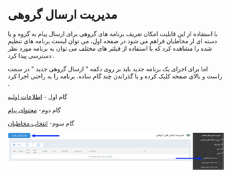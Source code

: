 # مدیریت ارسال گروهی

با استفاده از این قابلیت امکان تعریف برنامه های گروهی برای ارسال پیام به گروه و یا دسته ای ار مخاطبان فراهم می شود در صفحه اول، می توان لیست برنامه های تنظیم شده را مشاهده کرد که با استفاده از فیلتر های مختلف می توان به برنامه مورد نظر دسترسی پیدا کرد .

 اما برای اجرای یک برنامه جدید باید بر روی دکمه " ارسال گروهی جدید " در سمت راست و بالای صفحه کلیک کرده و با گذراندن چند گام ساده، برنامه را به راحتی اجرا کرد .
 
گام اول - [اطلاعات اولیه]( https://github.com/1stco/PayamGostarDocs/blob/master/help2.5.4/Marketing/print/group-sending-print/1-avalie-print/1-avalie-print.md)

گام دوم- [محتوای پیام](https://github.com/1stco/PayamGostarDocs/blob/master/help2.5.4/Marketing/print/group-sending-print/2-tanzimmatn-print/2-tanzimmatn-print.md)

گام سوم- [انتخاب مخاطبان](https://github.com/1stco/PayamGostarDocs/blob/master/help2.5.4/Marketing/print/group-sending-print/3-mokhatab-print/3-mokhatab-print.md)

![](advertising-sendinggroupfax-home.png)

